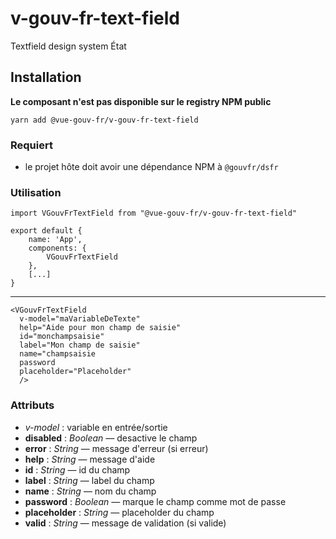 # v-gouv-fr-text-field
Textfield design system État


## Installation
**Le composant n'est pas disponible sur le registry NPM public**

`yarn add @vue-gouv-fr/v-gouv-fr-text-field`
    
### Requiert
- le projet hôte doit avoir une dépendance NPM à `@gouvfr/dsfr`

### Utilisation
    import VGouvFrTextField from "@vue-gouv-fr/v-gouv-fr-text-field"

    export default {
        name: 'App',
        components: {
            VGouvFrTextField
        },
        [...]
    }
---
    <VGouvFrTextField 
      v-model="maVariableDeTexte"
      help="Aide pour mon champ de saisie"
      id="monchampsaisie"
      label="Mon champ de saisie"
      name="champsaisie
      password
      placeholder="Placeholder"
      />

### Attributs 
- *v-model* :  variable en entrée/sortie
- **disabled** : *Boolean* — desactive le champ
- **error** : *String* — message d'erreur (si erreur)
- **help** : *String* — message d'aide 
- **id** : *String* — id du champ
- **label** : *String* — label du champ
- **name** : *String* — nom du champ
- **password** : *Boolean* — marque le champ comme mot de passe
- **placeholder** : *String* — placeholder du champ
- **valid** : *String* — message de validation (si valide)